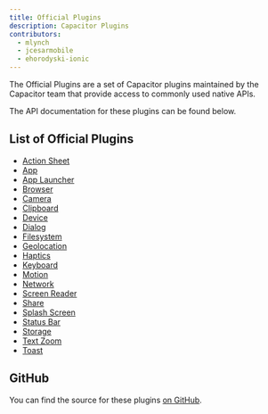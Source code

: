 ```yaml
---
title: Official Plugins
description: Capacitor Plugins
contributors:
  - mlynch
  - jcesarmobile
  - ehorodyski-ionic
---
```


The Official Plugins are a set of Capacitor plugins maintained by the Capacitor team that provide access to commonly used native APIs.

The API documentation for these plugins can be found below.

## List of Official Plugins

- [Action Sheet](apis/action-sheet.md)
- [App](apis/app.md)
- [App Launcher](apis/app-launcher.md)
- [Browser](apis/browser.md)
- [Camera](apis/camera.md)
- [Clipboard](apis/clipboard.md)
- [Device](apis/device.md)
- [Dialog](apis/dialog.md)
- [Filesystem](apis/filesystem.md)
- [Geolocation](apis/geolocation.md)
- [Haptics](apis/haptics.md)
- [Keyboard](apis/keyboard.md)
- [Motion](apis/motion.md)
- [Network](apis/network.md)
- [Screen Reader](apis/screen-reader.md)
- [Share](apis/share.md)
- [Splash Screen](apis/splash-screen.md)
- [Status Bar](apis/status-bar.md)
- [Storage](apis/storage.md)
- [Text Zoom](apis/text-zoom.md)
- [Toast](apis/toast.md)

## GitHub

You can find the source for these plugins [on GitHub](https://github.com/ionic-team/capacitor-plugins).

